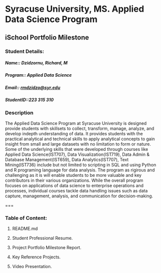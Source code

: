 # Syracuse University, MS. Applied Data Science Program
##					iSchool Portfolio Milestone

### Student Details:  
##### Name:: Dzidzornu, Richard, M  
##### Program:: Applied Data Science  
##### Email:: rmdzidzo@syr.edu  
##### StudentID::223 315 310  

### Description  
The Applied Data Science Program at Syracuse University is designed provide students with skillsets to collect, transform, manage, analyze, and develop indepth understanding of data. It provides students with the practical analytical and technical skills to apply analytical concepts to gain insight from small and large datasets with no limitation to form or nature. Some of the underlying skills that were developed through courses like Applied Data Science(IST707), Data Visualization(IST719), Data Admin & Database Management(IST659),  Data Analytics(IST707), Text Mining(IST736) include but not limited to scripting in SQL and using Python and R programing language for data analysis. The program as rigirous and challenging as it is will enable students to be more valuable and key contributors in their various organizations. While the overall program focuses on applications of data science to enterprise operations and processes, individual courses tackle data handling issues such as data capture, management, analysis, and communication for decision-making. 

===
### Table of Content:
1. README.md

2. Student Professional Resume.

3. Project Portfolio Milestone Report.

4. Key Reference Projects.

5. Video Presentation.  
